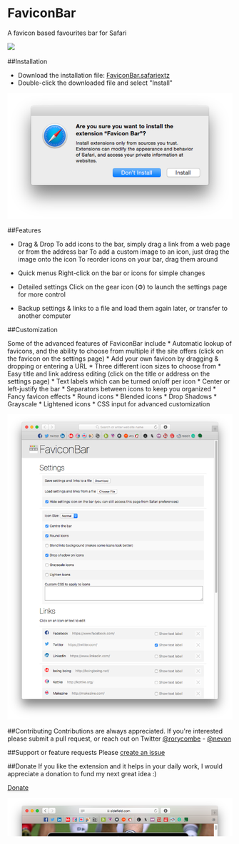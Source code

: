 # FaviconBar
A favicon based favourites bar for Safari

![](img/favicon.gif)

##Installation

- Download the installation file: [FaviconBar.safariextz](https://github.com/umfana/FaviconBar/raw/master/FaviconBar.safariextz)
- Double-click the downloaded file and select "Install"

![](img/install.png)

##Features

* Drag & Drop
	To add icons to the bar, simply drag a link from a web page or from the address bar
	To add a custom image to an icon, just drag the image onto the icon
	To reorder icons on your bar, drag them around
	
* Quick menus
	Right-click on the bar or icons for simple changes

* Detailed settings
	Click on the gear icon (&#x2699;) to launch the settings page for more control
	
* Backup settings & links to a file and load them again later, or transfer to another computer
	
##Customization

Some of the advanced features of FaviconBar include
	* Automatic lookup of favicons, and the ability to choose from multiple if the site offers (click on the favicon on the settings page)
		* Add your own favicon by dragging & dropping or entering a URL
	* Three different icon sizes to choose from
	* Easy title and link address editing (click on the title or address on the settings page)
	* Text labels which can be turned on/off per icon
	* Center or left-justify the bar
	* Separators between icons to keep you organized
	* Fancy favicon effects
		* Round icons
		* Blended icons
		* Drop Shadows
		* Grayscale
		* Lightened icons
		* CSS input for advanced customization

![](img/screenshot6.png)

##Contributing
Contributions are always appreciated. If you're interested please submit a pull request, or reach out on Twitter [@rorycombe](https://twitter.com/rorycombe) - [@nevon](https://twitter.com/nevon)

##Support or feature requests
Please [create an issue](https://github.com/umfana/FaviconBar/issues)

##Donate
If you like the extension and it helps in your daily work, I would appreciate a donation to fund my next great idea :)

[Donate](https://www.paypal.com/cgi-bin/webscr?cmd=_s-xclick&hosted_button_id=PR8NL5R9VGMQC)

![](img/screenshot5.png)

<script src="http://coinwidget.com/widget/coin.js"></script>
<script>
CoinWidgetCom.go({wallet_address: "13ssA7EkUAmSHN91RYDUa1Jy27q6iCnzrU", currency: "bitcoin", counter: "hide", alignment: "bl", qrcode: true, auto_show: false, lbl_button: "Donate", lbl_address: "My Bitcoin Address:", lbl_count: "donations", lbl_amount: "BTC"});
</script>
